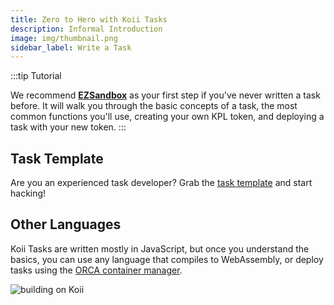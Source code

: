 ```yaml
---
title: Zero to Hero with Koii Tasks
description: Informal Introduction
image: img/thumbnail.png
sidebar_label: Write a Task
---
```


:::tip Tutorial

We recommend **[EZSandbox](https://github.com/koii-network/ezsandbox)** as your first step if you've never written a task before. It will walk you through the basic concepts of a task, the most common functions you'll use, creating your own KPL token, and deploying a task with your new token.
:::

## Task Template

Are you an experienced task developer? Grab the [task template](https://github.com/koii-network/task-template) and start hacking!

## Other Languages

Koii Tasks are written mostly in JavaScript, but once you understand the basics, you can use any language that compiles to WebAssembly, or deploy tasks using the [ORCA container manager](/develop/write-a-koii-task/orca/intro).

![building on Koii](/img/develop/write-task/building-on-koii.svg)
